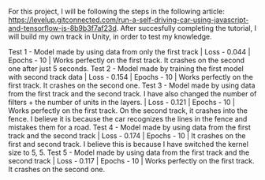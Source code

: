 For this project, I will be following the steps in the following article: https://levelup.gitconnected.com/run-a-self-driving-car-using-javascript-and-tensorflow-js-8b9b3f7af23d.
After succesfully completing the tutorial, I will build my own track in Unity, in order to test my knowledge.

Test 1 - Model made by using data from only the first track | Loss - 0.044 | Epochs - 10 | Works perfectly on the first track. It crashes on the second one after just 5 seconds.
Test 2 - Model made by training the first model with second track data | Loss - 0.154 | Epochs - 10 | Works perfectly on the first track. It crashes on the second one.
Test 3 - Model made by using data from the first track and the second track. I have also changed the number of filters + the number of units in the layers. | Loss - 0.121 | Epochs - 10 | Works perfectly on the first track. On the second track, it crashes into the fence. I believe it is because the car recognizes the lines in the fence and mistakes them for a road.
Test 4 - Model made by using data from the first track and the second track | Loss - 0.174 | Epochs - 10 | It crashes on the first and second track. I believe this is because I have switched the kernel size to 5, 5.
Test 5 - Model made by using data from the first track and the second track | Loss - 0.117 | Epochs - 10 | Works perfectly on the first track. It crashes on the second one.